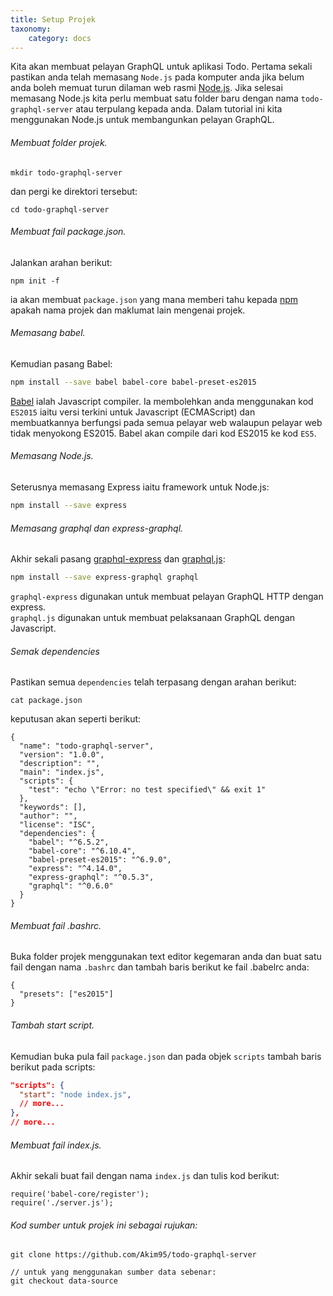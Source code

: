 ```yaml
---
title: Setup Projek
taxonomy:
    category: docs
---
```


Kita akan membuat pelayan GraphQL untuk aplikasi Todo. Pertama sekali pastikan anda telah memasang ```Node.js``` pada komputer anda jika belum anda boleh memuat turun dilaman web rasmi [Node.js](https://nodejs.org/en/). Jika selesai memasang Node.js kita perlu membuat satu folder baru dengan nama ```todo-graphql-server``` atau terpulang kepada anda. Dalam tutorial ini kita menggunakan Node.js untuk membangunkan pelayan GraphQL.

###### Membuat folder projek.
```
mkdir todo-graphql-server
```

dan pergi ke direktori tersebut:
```
cd todo-graphql-server
```

###### Membuat fail package.json.
Jalankan arahan berikut:
```
npm init -f
```
ia akan membuat ```package.json``` yang mana memberi tahu kepada [npm](https://www.npmjs.com/) apakah nama projek dan maklumat lain mengenai projek.

###### Memasang babel.
Kemudian pasang Babel:
```bash
npm install --save babel babel-core babel-preset-es2015
```
[Babel](https://babeljs.io/) ialah Javascript compiler. Ia membolehkan anda menggunakan kod ```ES2015``` iaitu versi terkini untuk Javascript (ECMAScript) dan membuatkannya berfungsi pada semua pelayar web walaupun pelayar web tidak menyokong ES2015. Babel akan compile dari kod ES2015 ke kod ```ES5```.

###### Memasang Node.js.
Seterusnya memasang Express iaitu framework untuk Node.js:
```bash
npm install --save express
```

###### Memasang graphql dan express-graphql.
Akhir sekali pasang [graphql-express](https://github.com/graphql/express-graphql) dan [graphql.js](https://github.com/graphql/graphql-js):
```bash
npm install --save express-graphql graphql
```

```graphql-express``` digunakan untuk membuat pelayan GraphQL HTTP dengan express.  
```graphql.js``` digunakan untuk membuat pelaksanaan GraphQL dengan Javascript.

###### Semak dependencies
Pastikan semua ```dependencies``` telah terpasang dengan arahan berikut:
```
cat package.json
```

keputusan akan seperti berikut:
```
{
  "name": "todo-graphql-server",
  "version": "1.0.0",
  "description": "",
  "main": "index.js",
  "scripts": {
    "test": "echo \"Error: no test specified\" && exit 1"
  },
  "keywords": [],
  "author": "",
  "license": "ISC",
  "dependencies": {
    "babel": "^6.5.2",
    "babel-core": "^6.10.4",
    "babel-preset-es2015": "^6.9.0",
    "express": "^4.14.0",
    "express-graphql": "^0.5.3",
    "graphql": "^0.6.0"
  }
}
```

###### Membuat fail .bashrc.
 Buka folder projek menggunakan text editor kegemaran anda dan buat satu fail dengan nama ```.bashrc``` dan tambah baris berikut ke fail .babelrc anda:
```
{
  "presets": ["es2015"]
}
```

###### Tambah start script.
Kemudian buka pula fail ```package.json``` dan pada objek ```scripts``` tambah baris berikut pada scripts:
```json
"scripts": {
  "start": "node index.js",
  // more...
},
// more...
```

###### Membuat fail index.js.
Akhir sekali buat fail dengan nama ```index.js``` dan tulis kod berikut:
```
require('babel-core/register');
require('./server.js');
```

###### Kod sumber untuk projek ini sebagai rujukan:
```
git clone https://github.com/Akim95/todo-graphql-server

// untuk yang menggunakan sumber data sebenar:
git checkout data-source
```
